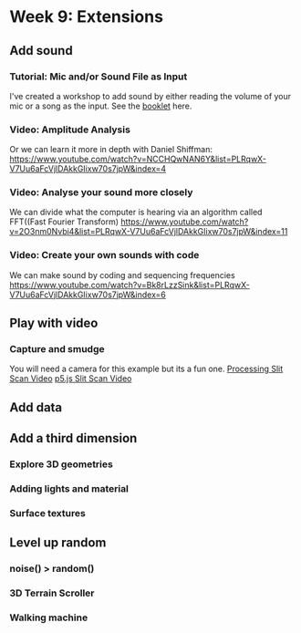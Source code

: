 # Week 9: Extensions

## Add sound

### Tutorial: Mic and/or Sound File as Input
I've created a workshop to add sound by either reading the volume of your mic or a song as the input. See the [booklet](https://drive.google.com/file/d/12sAIQpIfR_o0tudW0heF3GV6y4iT_Gcn/view?usp=sharing) here.

### Video: Amplitude Analysis
Or we can learn it more in depth with Daniel Shiffman:
https://www.youtube.com/watch?v=NCCHQwNAN6Y&list=PLRqwX-V7Uu6aFcVjlDAkkGIixw70s7jpW&index=4

### Video: Analyse your sound more closely
We can divide what the computer is hearing via an algorithm called FFT((Fast Fourier Transform)
https://www.youtube.com/watch?v=2O3nm0Nvbi4&list=PLRqwX-V7Uu6aFcVjlDAkkGIixw70s7jpW&index=11

### Video: Create your own sounds with code
We can make sound by coding and sequencing frequencies
https://www.youtube.com/watch?v=Bk8rLzzSink&list=PLRqwX-V7Uu6aFcVjlDAkkGIixw70s7jpW&index=6

## Play with video

### Capture and smudge
You will need a camera for this example but its a fun one.
[Processing Slit Scan Video](https://www.youtube.com/watch?v=WCJM9WIoudI&list=PLRqwX-V7Uu6bw0bVn4M63p8TMJf3OhGy8&index=3)
[p5.js Slit Scan Video](https://www.youtube.com/watch?v=YqVbuMPIRwY&feature=youtu.be)

## Add data

## Add a third dimension
### Explore 3D geometries
### Adding lights and material
### Surface textures


## Level up random
### noise() > random()
### 3D Terrain Scroller
### Walking machine
